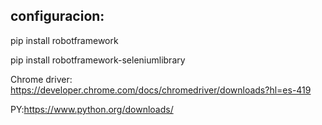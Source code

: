 ## configuracion:

pip install robotframework

pip install robotframework-seleniumlibrary

Chrome driver: 
https://developer.chrome.com/docs/chromedriver/downloads?hl=es-419

PY:https://www.python.org/downloads/



